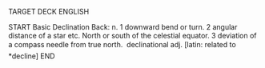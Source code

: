 TARGET DECK
ENGLISH

START
Basic
Declination
Back: n. 1 downward bend or turn. 2 angular distance of a star etc. North or south of the celestial equator. 3 deviation of a compass needle from true north.  declinational adj. [latin: related to *decline]
END
